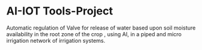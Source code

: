 # AI-IOT Tools-Project
Automatic regulation of Valve for release of water based upon soil moisture availability in the root zone of the crop , using AI, in a piped and micro irrigation network of irrigation systems.
